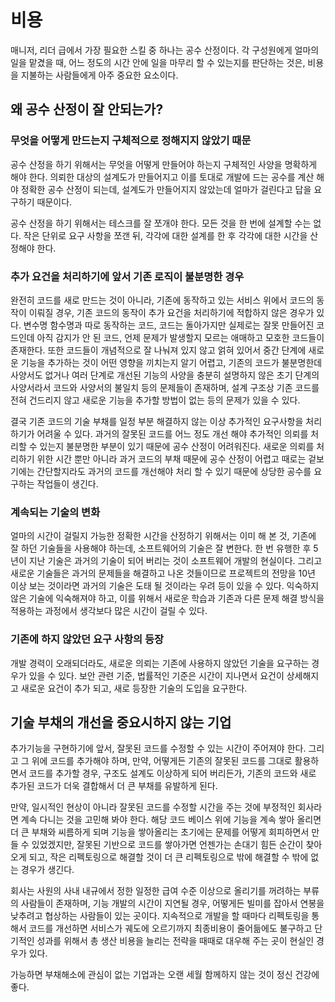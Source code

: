 # 비용

매니저, 리더 급에서 가장 필요한 스킬 중 하나는 공수 산정이다. 각 구성원에게 얼마의 일을 맡겼을 때, 어느 정도의 시간 안에 일을 마무리 할 수 있는지를 판단하는 것은, 비용을 지불하는 사람들에게 아주 중요한 요소이다.

## 왜 공수 산정이 잘 안되는가?

### 무엇을 어떻게 만드는지 구체적으로 정해지지 않았기 때문

공수 산정을 하기 위해서는 무엇을 어떻게 만들어야 하는지 구체적인 사양을 명확하게 해야 한다. 의뢰한 대상의 설계도가 만들어지고 이를 토대로 개발에 드는 공수를 계산 해야 정확한 공수 산정이 되는데, 설계도가 만들어지지 않았는데 얼마가 걸린다고 답을 요구하기 때문이다.

공수 산정을 하기 위해서는 테스크를 잘 쪼개야 한다. 모든 것을 한 번에 설계할 수는 없다. 작은 단위로 요구 사항을 쪼갠 뒤, 각각에 대한 설계를 한 후 각각에 대한 시간을 산정해야 한다.

### 추가 요건을 처리하기에 앞서 기존 로직이 불분명한 경우

완전히 코드를 새로 만드는 것이 아니라, 기존에 동작하고 있는 서비스 위에서 코드의 동작이 이뤄질 경우, 기존 코드의 동작이 추가 요건을 처리하기에 적합하지 않은 경우가 있다. 변수명 함수명과 따로 동작하는 코드, 코드는 돌아가지만 실제로는 잘못 만들어진 코드인데 아직 감지가 안 된 코드, 언제 문제가 발생할지 모르는 애매하고 모호한 코드들이 존재한다. 또한 코드들이 개념적으로 잘 나눠져 있지 않고 얽혀 있어서 중간 단계에 새로운 기능을 추가하는 것이 어떤 영향을 끼치는지 알기 어렵고, 기존의 코드가 불분명한데 사양서도 없거나 여러 단계로 개선된 기능의 사양을 충분히 설명하지 않은 초기 단계의 사양서라서 코드와 사양서의 불일치 등의 문제들이 존재하며, 설계 구조상 기존 코드를 전혀 건드리지 않고 새로운 기능을 추가할 방법이 없는 등의 문제가 있을 수 있다.

결국 기존 코드의 기술 부채를 일정 부분 해결하지 않는 이상 추가적인 요구사항을 처리하기가 어려울 수 있다. 과거의 잘못된 코드를 어느 정도 개선 해야 추가적인 의뢰를 처리할 수 있는지 불분명한 부분이 있기 때문에 공수 산정이 어려워진다. 새로운 의뢰를 처리하기 위한 시간 뿐만 아니라 과거 코드의 부채 때문에 공수 산정이 어렵고 때로는 겉보기에는 간단할지라도 과거의 코드를 개선해야 처리 할 수 있기 때문에 상당한 공수를 요구하는 작업들이 생긴다.

### 계속되는 기술의 변화

얼마의 시간이 걸릴지 가능한 정확한 시간을 산정하기 위해서는 이미 해 본 것, 기존에 잘 하던 기술들을 사용해야 하는데, 소프트웨어의 기술은 잘 변한다. 한 번 유행한 후 5년이 지난 기술은 과거의 기술이 되어 버리는 것이 소프트웨어 개발의 현실이다. 그리고 새로운 기술들은 과거의 문제들을 해결하고 나온 것들이므로 프로젝트의 전망을 10년 이상 보는 것이라면 과거의 기술은 도태 될 것이라는 우려 등이 있을 수 있다. 익숙하지 않은 기술에 익숙해져야 하고, 이를 위해서 새로운 학습과 기존과 다른 문제 해결 방식을 적용하는 과정에서 생각보다 많은 시간이 걸릴 수 있다.

### 기존에 하지 않았던 요구 사항의 등장

개발 경력이 오래되더라도, 새로운 의뢰는 기존에 사용하지 않았던 기술을 요구하는 경우가 있을 수 있다. 보안 관련 기준, 법률적인 기준은 시간이 지나면서 요건이 상세해지고 새로운 요건이 추가 되고, 새로 등장한 기술의 도입을 요구한다.

## 기술 부채의 개선을 중요시하지 않는 기업

추가기능을 구현하기에 앞서, 잘못된 코드를 수정할 수 있는 시간이 주어져야 한다. 그리고 그 위에 코드를 추가해야 하며, 만약, 어떻게든 기존의 잘못된 코드를 그대로 활용하면서 코드를 추가할 경우, 구조도 설계도 이상하게 되어 버리든가, 기존의 코드와 새로 추가된 코드가 더욱 결합해서 더 큰 부채를 유발하게 된다.

만약, 일시적인 현상이 아니라 잘못된 코드를 수정할 시간을 주는 것에 부정적인 회사라면 계속 다니는 것을 고민해 봐야 한다. 해당 코드 베이스 위에 기능을 계속 쌓아 올리면 더 큰 부채와 씨름하게 되며 기능을 쌓아올리는 초기에는 문제를 어떻게 회피하면서 만들 수 있었겠지만, 잘못된 기반으로 코드를 쌓아가면 언젠가는 손대기 힘든 순간이 찾아오게 되고, 작은 리펙토링으로 해결할 것이 더 큰 리펙토링으로 밖에 해결할 수 밖에 없는 경우가 생긴다.

회사는 사원의 사내 내규에서 정한 일정한 급여 수준 이상으로 올리기를 꺼려하는 부류의 사람들이 존재하며, 기능 개발의 시간이 지연될 경우, 어떻게든 빌미를 잡아서 연봉을 낮추려고 협상하는 사람들이 있는 곳이다. 지속적으로 개발을 할 때마다 리펙토링을 통해서 코드를 개선하면 서비스가 궤도에 오르기까지 최종비용이 줄어듦에도 불구하고 단기적인 성과를 위해서 총 생산 비용을 늘리는 전략을 때때로 대우해 주는 곳이 현실인 경우가 있다.

가능하면 부채해소에 관심이 없는 기업과는 오랜 세월 함께하지 않는 것이 정신 건강에 좋다.
